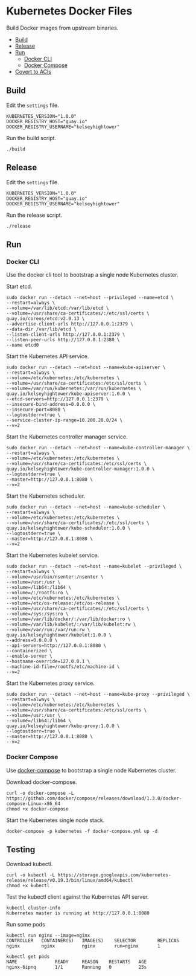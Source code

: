 # Kubernetes Docker Files

Build Docker images from upstream binaries.

- [Build](#build)
- [Release](#release)
- [Run](#run)
  - [Docker CLI](#docker-cli)
  - [Docker Compose](#docker-compose)
- [Covert to ACIs](docs/aci.md)

## Build

Edit the `settings` file.

```
KUBERNETES_VERSION="1.0.0"
DOCKER_REGISTRY_HOST="quay.io"
DOCKER_REGISTRY_USERNAME="kelseyhightower"
```

Run the build script.

```
./build
```

## Release

Edit the `settings` file.

```
KUBERNETES_VERSION="1.0.0"
DOCKER_REGISTRY_HOST="quay.io"
DOCKER_REGISTRY_USERNAME="kelseyhightower"
```

Run the release script.

```
./release
```

## Run

### Docker CLI

Use the docker cli tool to bootstrap a single node Kubernetes cluster.

Start etcd.

```
sudo docker run --detach --net=host --privileged --name=etcd \
--restart=always \
--volume=/var/lib/etcd:/var/lib/etcd \
--volume=/usr/share/ca-certificates/:/etc/ssl/certs \
quay.io/coreos/etcd:v2.0.13 \
--advertise-client-urls http://127.0.0.1:2379 \
--data-dir /var/lib/etcd \
--listen-client-urls http://127.0.0.1:2379 \
--listen-peer-urls http://127.0.0.1:2380 \
--name etcd0
```

Start the Kubernetes API service.

```
sudo docker run --detach --net=host --name=kube-apiserver \
--restart=always \
--volume=/etc/kubernetes:/etc/kubernetes \
--volume=/usr/share/ca-certificates:/etc/ssl/certs \
--volume=/var/run/kubernetes:/var/run/kubernetes \
quay.io/kelseyhightower/kube-apiserver:1.0.0 \
--etcd-servers=http://127.0.0.1:2379 \
--insecure-bind-address=0.0.0.0 \
--insecure-port=8080 \
--logtostderr=true \
--service-cluster-ip-range=10.200.20.0/24 \
--v=2
```

Start the Kubernetes controller manager service.

```
sudo docker run --detach --net=host --name=kube-controller-manager \
--restart=always \
--volume=/etc/kubernetes:/etc/kubernetes \
--volume=/usr/share/ca-certificates:/etc/ssl/certs \
quay.io/kelseyhightower/kube-controller-manager:1.0.0 \
--logtostderr=true \
--master=http://127.0.0.1:8080 \
--v=2
```

Start the Kubernetes scheduler.

```
sudo docker run --detach --net=host --name=kube-scheduler \
--restart=always \
--volume=/etc/kubernetes:/etc/kubernetes \
--volume=/usr/share/ca-certificates/:/etc/ssl/certs \
quay.io/kelseyhightower/kube-scheduler:1.0.0 \
--logtostderr=true \
--master=http://127.0.0.1:8080 \
--v=2
```

Start the Kubernetes kubelet service.

```
sudo docker run --detach --net=host --name=kubelet --privileged \
--restart=always \
--volume=/usr/bin/nsenter:/nsenter \
--volume=/usr:/usr \
--volume=/lib64:/lib64 \
--volume=/:/rootfs:ro \
--volume=/etc/kubernetes:/etc/kubernetes \
--volume=/etc/os-release:/etc/os-release \
--volume=/usr/share/ca-certificates/:/etc/ssl/certs \
--volume=/sys:/sys:ro \
--volume=/var/lib/docker/:/var/lib/docker:ro \
--volume=/var/lib/kubelet/:/var/lib/kubelet:rw \
--volume=/var/run:/var/run:rw \
quay.io/kelseyhightower/kubelet:1.0.0 \
--address=0.0.0.0 \
--api-servers=http://127.0.0.1:8080 \
--containerized \
--enable-server \
--hostname-override=127.0.0.1 \
--machine-id-file=/rootfs/etc/machine-id \
--v=2
```

Start the Kubernetes proxy service.

```
sudo docker run --detach --net=host --name=kube-proxy --privileged \
--restart=always \
--volume=/etc/kubernetes:/etc/kubernetes \
--volume=/usr/share/ca-certificates:/etc/ssl/certs \
--volume=/usr:/usr \
--volume=/lib64:/lib64 \
quay.io/kelseyhightower/kube-proxy:1.0.0 \
--logtostderr=true \
--master=http://127.0.0.1:8080 \
--v=2
```

### Docker Compose

Use [docker-compose](https://github.com/docker/compose) to bootstrap a single node Kubernetes cluster.

Download docker-compose.

```
curl -o docker-compose -L https://github.com/docker/compose/releases/download/1.3.0/docker-compose-Linux-x86_64
chmod +x docker-compose
```

Start the Kubernetes single node stack.

```
docker-compose -p kubernetes -f docker-compose.yml up -d
```

## Testing

Download kubectl.

```
curl -o kubectl -L https://storage.googleapis.com/kubernetes-release/release/v0.19.3/bin/linux/amd64/kubectl
chmod +x kubectl
```

Test the kubectl client against the Kubernetes API server.

```
kubectl cluster-info
Kubernetes master is running at http://127.0.0.1:8080
```

Run some pods

```
kubectl run nginx --image=nginx
CONTROLLER   CONTAINER(S)   IMAGE(S)    SELECTOR        REPLICAS
nginx        nginx          nginx       run=nginx       1
```

```
kubectl get pods
NAME              READY     REASON    RESTARTS   AGE
nginx-6ipnq       1/1       Running   0          25s
```
